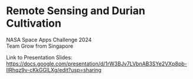 # Remote Sensing and Durian Cultivation
NASA Space Apps Challenge 2024  
Team Grow from Singapore

Link to Presentation Slides: https://docs.google.com/presentation/d/1rW3BJv7LVbnAB3SYe2VXp8pb-IIRhqz9v-cKkGGlLXg/edit?usp=sharing
